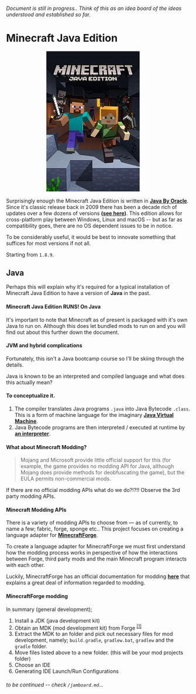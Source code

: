 ###### Document is still in progress.. Think of this as an idea board of the ideas understood and established so far.

# Minecraft Java Edition

<p align="center">
<img src="../icons/Minecraft-Java_Keyart_255x383.jpg"
    alt="Minecraft Java Edition"
    style="align: left; padding-right: 30px;" /></p>

Surprisingly enough the Minecraft Java Edition is written in **[Java By Oracle](https://www.java.com/)**. Since it's classic release back in 2009 there has been a decade rich of updates over a few dozens of versions **([see here](https://minecraft.fandom.com/wiki/Java_Edition_version_history))**. This edition allows for cross-platform play between Windows, Linux and macOS -- but as far as compatibility goes, there are no OS dependent issues to be in notice.

To be considerably useful, it would be best to innovate something that suffices for most versions if not all.

Starting from `1.8.9`.

## Java

Perhaps this will explain why it's required for a typical installation of Minecraft Java Edition to have a version of **Java** in the past.

#### **Minecraft Java Edition RUNS! On Java**

It's important to note that Minecraft as of present is packaged with it's own Java to run on. Although this does let bundled mods to run on and you will find out about this further down the document.

#### JVM and hybrid complications

Fortunately, this isn't a Java bootcamp course so I'll be skiing through the details.

Java is known to be an interpreted and compiled language and what does this actually mean?

#### To conceptualize it.

1.  The compiler translates Java programs `.java` into Java Bytecode `.class`. This is a form of machine language for the imaginary **[Java Virtual Machine](https://simple.wikipedia.org/wiki/Java_virtual_machine)**.
2.  Java Bytecode programs are then interpreted / executed at runtime by **[an interpreter](https://www.javatpoint.com/java-interpreter)**.

#### What about Minecraft Modding?

> Mojang and Microsoft provide little official support for this (for example, the game provides no modding API for Java, although Mojang does provide methods for deobfuscating the game), but the EULA permits non-commercial mods.

If there are no official modding APIs what do we do?!?!! Observe the 3rd party modding APIs.

#### Minecraft Modding APIs

There is a variety of modding APIs to choose from — as of currently, to name a few; fabric, forge, sponge etc.. This project focuses on creating a language adapter for **[MinecraftForge](https://github.com/MinecraftForge/MinecraftForge)**.

To create a language adapter for MinecraftForge we must first understand how the modding process works in perspective of how the interactions between Forge, third party mods and the main Minecraft program interacts with each other.

Luckily, MinecraftForge has an official documentation for modding **[here](https://mcforge.readthedocs.io/en/latest/gettingstarted/)** that explains a great deal of information regarded to modding.

#### MinecraftForge modding

In summary (general development);
<br>

1. Install a JDK (java development kit)
2. Obtain an MDK (mod development kit) from Forge <sup> [[1]](https://files.minecraftforge.net/) </sup>
3. Extract the MDK to an folder and pick out necessary files for mod development, namely; `build.gradle`, `gradlew.bat`, `gradlew` and the `gradle` folder.
4. Move files listed above to a new folder. (this will be your mod projects folder)
5. Choose an IDE
6. Generating IDE Launch/Run Configurations

###### to be continued -- check `/jamboard.md`...
